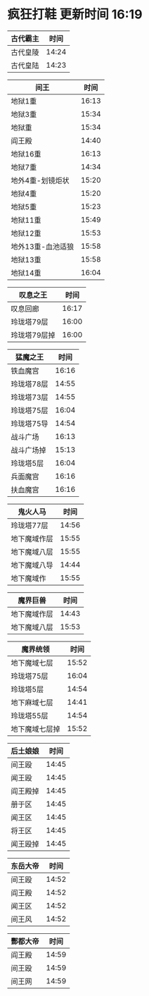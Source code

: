 # 疯狂打鞋 更新时间 16:19

| 古代霸主   | 时间    |
|--------|-------|
| 古代皇陵 | 14:24 |
| 古代皇陆 | 14:23 |

| 间王   | 时间    |
|--------|-------|
| 地狱1重 | 16:13 |
| 地狱3重 | 15:34 |
| 地狱重 | 15:34 |
| 阎王殿 | 14:40 |
| 地狱16重 | 16:13 |
| 地狱7重 | 14:34 |
| 地外4重-划镜炬状 | 15:20 |
| 地狱4重 | 15:20 |
| 地狱5重 | 15:23 |
| 地狱11重 | 15:49 |
| 地狱12重 | 15:53 |
| 地外13重-血池适狼 | 15:58 |
| 地狱13重 | 15:58 |
| 地狱14重 | 16:04 |

| 叹息之王   | 时间    |
|--------|-------|
| 叹息回廊 | 16:17 |
| 玲珑塔79层 | 16:00 |
| 玲珑塔79层掉 | 16:00 |

| 猛魔之王   | 时间    |
|--------|-------|
| 铁血魔宫 | 16:16 |
| 玲珑塔78层 | 14:55 |
| 玲珑塔73层 | 14:55 |
| 玲珑塔75层 | 16:04 |
| 玲珑塔75导 | 14:54 |
| 战斗广场 | 16:13 |
| 战斗广场掉 | 15:13 |
| 玲珑塔5层 | 16:04 |
| 兵面魔宫 | 16:16 |
| 扶血魔宫 | 16:16 |

| 鬼火人马   | 时间    |
|--------|-------|
| 玲珑塔77层 | 14:56 |
| 地下魔域作层 | 15:55 |
| 地下魔域八层 | 15:55 |
| 地下魔域八导 | 14:44 |
| 地下魔域作 | 15:55 |

| 魔界巨兽   | 时间    |
|--------|-------|
| 地下魔域作层 | 14:43 |
| 地下魔域八层 | 15:53 |

| 魔界统领   | 时间    |
|--------|-------|
| 地下魔域七层 | 15:52 |
| 玲珑塔75层 | 16:04 |
| 玲珑塔5层 | 14:54 |
| 地下麻域七层 | 14:41 |
| 玲珑塔55层 | 14:54 |
| 地下魔域七层掉 | 15:52 |

| 后土娘娘   | 时间    |
|--------|-------|
| 间王殴 | 14:45 |
| 闻王殴 | 14:45 |
| 阎王殿掉 | 14:45 |
| 册于区 | 14:45 |
| 闻王区 | 14:45 |
| 将王区 | 14:45 |
| 闻王殴掉 | 14:45 |

| 东岳大帝   | 时间    |
|--------|-------|
| 间王殴 | 14:52 |
| 阎王殿 | 14:52 |
| 闻王区 | 14:52 |
| 间王风 | 14:52 |

| 酆都大帝   | 时间    |
|--------|-------|
| 阎王殿 | 14:59 |
| 间王殴 | 14:59 |
| 间王网 | 14:59 |